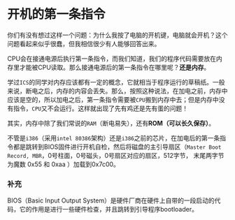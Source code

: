 # 开机的第一条指令

你们有没有想过这样一个问题：为什么我按了电脑的开机键，电脑就会开机？这个问题看起来似乎很蠢，但我相信很少有人能够回答出来。

CPU会在接通电源后执行第一条指令，而我们知道，我们的程序代码需要放在内存里才能被CPU读取。那么接通电源后的第一条指令在哪里呢？**还是内存**。

学过`ICS`的同学对内存应该都有一定的概念，它就相当于程序运行的草稿纸。一般来说，断电之后，内存的内容会丢失。那么，按照这种说法，在加电之前，内存中应该是空的，所以加电之后，第一条指令需要被`CPU`搬到内存中去；但是内存中没有指令，`CPU`又不会运行。这样就出现了先有鸡还是先有蛋的问题！

其实，内存中除了我们常说的`RAM`（断电易失），还有**ROM（可以长久保存）**。

不管是`i386`（采用`intel 80386`架构）还是`i386`之前的芯片，在加电后的第一条指令都是跳转到BIOS固件进行开机自检，然后将磁盘的主引导扇区（`Master Boot Record, MBR`，0号柱面，0号磁头，0号扇区对应的扇区，512字节， 末尾两字节为魔数 0x55 和 0xaa ）加载到0x7c00。

### 补充

BIOS（Basic Input Output System）是硬件厂商在硬件上自带的一段启动的代码，它的作用是进行一些硬件检查，并且跳转到引导程序bootloader。
